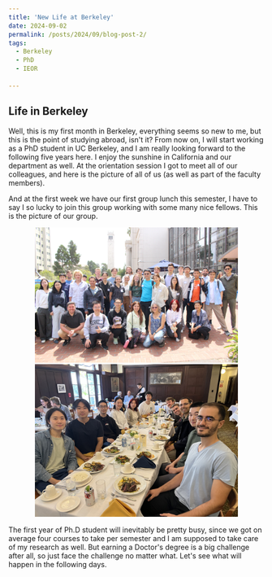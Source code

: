 ```yaml
---
title: 'New Life at Berkeley'
date: 2024-09-02
permalink: /posts/2024/09/blog-post-2/
tags:
  - Berkeley
  - PhD
  - IEOR
  
---
```

## Life in Berkeley
Well, this is my first month in Berkeley, everything seems so new to me, but this is the point of studying abroad, isn't it?
From now on, I will start working as a PhD student in UC Berkeley, and I am really looking forward to the following five years here. I enjoy the sunshine in California and our department as well. At the orientation session I got to meet all of our colleagues, and here is the picture of all of us (as well as part of the faculty members).

And at the first week we have our first group lunch this semester, I have to say I so lucky to join this group working with some many nice fellows. This is the picture of our group. 

<p align = "center">    
<img  src="IEOR_24fall.jpg" width="400" />
<img  src="grouplunch_20240830.jpg" width="400" />
</p>

The first year of Ph.D student will inevitably be pretty busy, since we got on average four courses to take per semester and I am supposed to take care of my research as well. But earning a Doctor's degree is a big challenge after all, so just face the challenge no matter what. Let's see what will happen in the following days.

